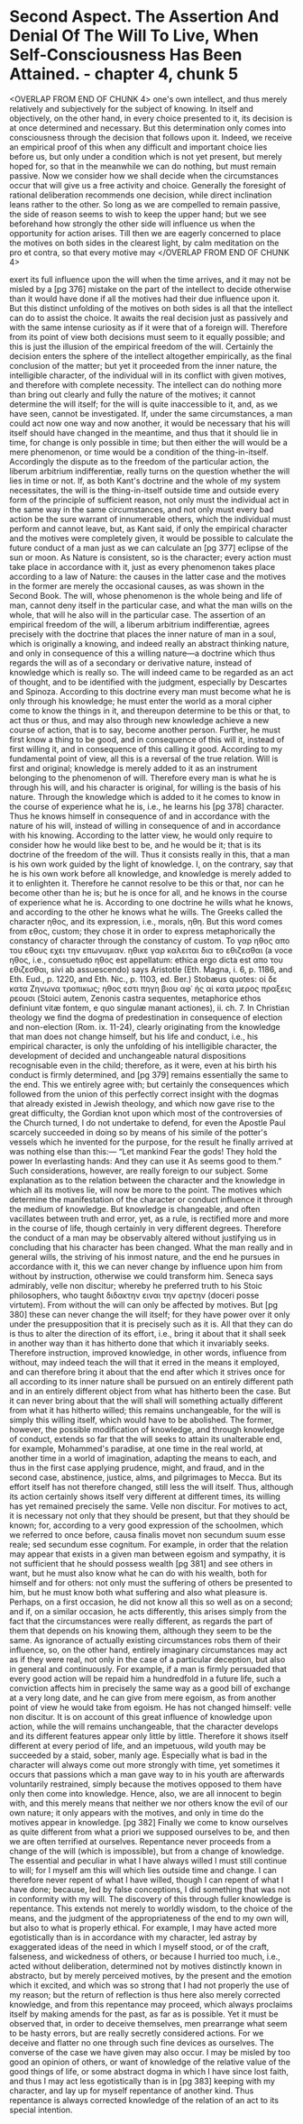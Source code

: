 # Second Aspect. The Assertion And Denial Of The Will To Live, When Self-Consciousness Has Been Attained. - chapter 4, chunk 5

<OVERLAP FROM END OF CHUNK 4>
one's own intellect, and thus merely relatively and subjectively for the subject of knowing. In itself and objectively, on the other hand, in every choice presented to it, its decision is at once determined and necessary. But this determination only comes into consciousness through the decision that follows upon it. Indeed, we receive an empirical proof of this when any difficult and important choice lies before us, but only under a condition which is not yet present, but merely hoped for, so that in the meanwhile we can do nothing, but must remain passive. Now we consider how we shall decide when the circumstances occur that will give us a free activity and choice. Generally the foresight of rational deliberation recommends one decision, while direct inclination leans rather to the other. So long as we are compelled to remain passive, the side of reason seems to wish to keep the upper hand; but we see beforehand how strongly the other side will influence us when the opportunity for action arises. Till then we are eagerly concerned to place the motives on both sides in the clearest light, by calm meditation on the pro et contra, so that every motive may
</OVERLAP FROM END OF CHUNK 4>

exert its full influence upon the will when the time arrives, and it may not be misled by a [pg 376] mistake on the part of the intellect to decide otherwise than it would have done if all the motives had their due influence upon it. But this distinct unfolding of the motives on both sides is all that the intellect can do to assist the choice. It awaits the real decision just as passively and with the same intense curiosity as if it were that of a foreign will. Therefore from its point of view both decisions must seem to it equally possible; and this is just the illusion of the empirical freedom of the will. Certainly the decision enters the sphere of the intellect altogether empirically, as the final conclusion of the matter; but yet it proceeded from the inner nature, the intelligible character, of the individual will in its conflict with given motives, and therefore with complete necessity. The intellect can do nothing more than bring out clearly and fully the nature of the motives; it cannot determine the will itself; for the will is quite inaccessible to it, and, as we have seen, cannot be investigated. If, under the same circumstances, a man could act now one way and now another, it would be necessary that his will itself should have changed in the meantime, and thus that it should lie in time, for change is only possible in time; but then either the will would be a mere phenomenon, or time would be a condition of the thing-in-itself. Accordingly the dispute as to the freedom of the particular action, the liberum arbitrium indifferentiæ, really turns on the question whether the will lies in time or not. If, as both Kant's doctrine and the whole of my system necessitates, the will is the thing-in-itself outside time and outside every form of the principle of sufficient reason, not only must the individual act in the same way in the same circumstances, and not only must every bad action be the sure warrant of innumerable others, which the individual must perform and cannot leave, but, as Kant said, if only the empirical character and the motives were completely given, it would be possible to calculate the future conduct of a man just as we can calculate an [pg 377] eclipse of the sun or moon. As Nature is consistent, so is the character; every action must take place in accordance with it, just as every phenomenon takes place according to a law of Nature: the causes in the latter case and the motives in the former are merely the occasional causes, as was shown in the Second Book. The will, whose phenomenon is the whole being and life of man, cannot deny itself in the particular case, and what the man wills on the whole, that will he also will in the particular case. The assertion of an empirical freedom of the will, a liberum arbitrium indifferentiæ, agrees precisely with the doctrine that places the inner nature of man in a soul, which is originally a knowing, and indeed really an abstract thinking nature, and only in consequence of this a willing nature—a doctrine which thus regards the will as of a secondary or derivative nature, instead of knowledge which is really so. The will indeed came to be regarded as an act of thought, and to be identified with the judgment, especially by Descartes and Spinoza. According to this doctrine every man must become what he is only through his knowledge; he must enter the world as a moral cipher come to know the things in it, and thereupon determine to be this or that, to act thus or thus, and may also through new knowledge achieve a new course of action, that is to say, become another person. Further, he must first know a thing to be good, and in consequence of this will it, instead of first willing it, and in consequence of this calling it good. According to my fundamental point of view, all this is a reversal of the true relation. Will is first and original; knowledge is merely added to it as an instrument belonging to the phenomenon of will. Therefore every man is what he is through his will, and his character is original, for willing is the basis of his nature. Through the knowledge which is added to it he comes to know in the course of experience what he is, i.e., he learns his [pg 378] character. Thus he knows himself in consequence of and in accordance with the nature of his will, instead of willing in consequence of and in accordance with his knowing. According to the latter view, he would only require to consider how he would like best to be, and he would be it; that is its doctrine of the freedom of the will. Thus it consists really in this, that a man is his own work guided by the light of knowledge. I, on the contrary, say that he is his own work before all knowledge, and knowledge is merely added to it to enlighten it. Therefore he cannot resolve to be this or that, nor can he become other than he is; but he is once for all, and he knows in the course of experience what he is. According to one doctrine he wills what he knows, and according to the other he knows what he wills. The Greeks called the character ηθος, and its expression, i.e., morals, ηθη. But this word comes from εθος, custom; they chose it in order to express metaphorically the constancy of character through the constancy of custom. Το γαρ ηθος απο του εθους εχει την επωνυμιαν. ηθικε γαρ καλειται δια το εθιζεσθαι (a voce ηθος, i.e., consuetudo ηθος est appellatum: ethica ergo dicta est απο του εθιζεσθαι, sivi ab assuescendo) says Aristotle (Eth. Magna, i. 6, p. 1186, and Eth. Eud., p. 1220, and Eth. Nic., p. 1103, ed. Ber.) Stobæus quotes: οἱ δε κατα Ζηνωνα τροπικως; ηθος εστι πηγη βιου αφ᾽ ἡς αἱ κατα μερος πραξεις ρεουσι (Stoici autem, Zenonis castra sequentes, metaphorice ethos definiunt vitæ fontem, e quo singulæ manant actiones), ii. ch. 7. In Christian theology we find the dogma of predestination in consequence of election and non-election (Rom. ix. 11-24), clearly originating from the knowledge that man does not change himself, but his life and conduct, i.e., his empirical character, is only the unfolding of his intelligible character, the development of decided and unchangeable natural dispositions recognisable even in the child; therefore, as it were, even at his birth his conduct is firmly determined, and [pg 379] remains essentially the same to the end. This we entirely agree with; but certainly the consequences which followed from the union of this perfectly correct insight with the dogmas that already existed in Jewish theology, and which now gave rise to the great difficulty, the Gordian knot upon which most of the controversies of the Church turned, I do not undertake to defend, for even the Apostle Paul scarcely succeeded in doing so by means of his simile of the potter's vessels which he invented for the purpose, for the result he finally arrived at was nothing else than this:— “Let mankind Fear the gods! They hold the power In everlasting hands: And they can use it As seems good to them.” Such considerations, however, are really foreign to our subject. Some explanation as to the relation between the character and the knowledge in which all its motives lie, will now be more to the point. The motives which determine the manifestation of the character or conduct influence it through the medium of knowledge. But knowledge is changeable, and often vacillates between truth and error, yet, as a rule, is rectified more and more in the course of life, though certainly in very different degrees. Therefore the conduct of a man may be observably altered without justifying us in concluding that his character has been changed. What the man really and in general wills, the striving of his inmost nature, and the end he pursues in accordance with it, this we can never change by influence upon him from without by instruction, otherwise we could transform him. Seneca says admirably, velle non discitur; whereby he preferred truth to his Stoic philosophers, who taught διδακτην ειναι την αρετην (doceri posse virtutem). From without the will can only be affected by motives. But [pg 380] these can never change the will itself; for they have power over it only under the presupposition that it is precisely such as it is. All that they can do is thus to alter the direction of its effort, i.e., bring it about that it shall seek in another way than it has hitherto done that which it invariably seeks. Therefore instruction, improved knowledge, in other words, influence from without, may indeed teach the will that it erred in the means it employed, and can therefore bring it about that the end after which it strives once for all according to its inner nature shall be pursued on an entirely different path and in an entirely different object from what has hitherto been the case. But it can never bring about that the will shall will something actually different from what it has hitherto willed; this remains unchangeable, for the will is simply this willing itself, which would have to be abolished. The former, however, the possible modification of knowledge, and through knowledge of conduct, extends so far that the will seeks to attain its unalterable end, for example, Mohammed's paradise, at one time in the real world, at another time in a world of imagination, adapting the means to each, and thus in the first case applying prudence, might, and fraud, and in the second case, abstinence, justice, alms, and pilgrimages to Mecca. But its effort itself has not therefore changed, still less the will itself. Thus, although its action certainly shows itself very different at different times, its willing has yet remained precisely the same. Velle non discitur. For motives to act, it is necessary not only that they should be present, but that they should be known; for, according to a very good expression of the schoolmen, which we referred to once before, causa finalis movet non secundum suum esse reale; sed secundum esse cognitum. For example, in order that the relation may appear that exists in a given man between egoism and sympathy, it is not sufficient that he should possess wealth [pg 381] and see others in want, but he must also know what he can do with his wealth, both for himself and for others: not only must the suffering of others be presented to him, but he must know both what suffering and also what pleasure is. Perhaps, on a first occasion, he did not know all this so well as on a second; and if, on a similar occasion, he acts differently, this arises simply from the fact that the circumstances were really different, as regards the part of them that depends on his knowing them, although they seem to be the same. As ignorance of actually existing circumstances robs them of their influence, so, on the other hand, entirely imaginary circumstances may act as if they were real, not only in the case of a particular deception, but also in general and continuously. For example, if a man is firmly persuaded that every good action will be repaid him a hundredfold in a future life, such a conviction affects him in precisely the same way as a good bill of exchange at a very long date, and he can give from mere egoism, as from another point of view he would take from egoism. He has not changed himself: velle non discitur. It is on account of this great influence of knowledge upon action, while the will remains unchangeable, that the character develops and its different features appear only little by little. Therefore it shows itself different at every period of life, and an impetuous, wild youth may be succeeded by a staid, sober, manly age. Especially what is bad in the character will always come out more strongly with time, yet sometimes it occurs that passions which a man gave way to in his youth are afterwards voluntarily restrained, simply because the motives opposed to them have only then come into knowledge. Hence, also, we are all innocent to begin with, and this merely means that neither we nor others know the evil of our own nature; it only appears with the motives, and only in time do the motives appear in knowledge. [pg 382] Finally we come to know ourselves as quite different from what a priori we supposed ourselves to be, and then we are often terrified at ourselves. Repentance never proceeds from a change of the will (which is impossible), but from a change of knowledge. The essential and peculiar in what I have always willed I must still continue to will; for I myself am this will which lies outside time and change. I can therefore never repent of what I have willed, though I can repent of what I have done; because, led by false conceptions, I did something that was not in conformity with my will. The discovery of this through fuller knowledge is repentance. This extends not merely to worldly wisdom, to the choice of the means, and the judgment of the appropriateness of the end to my own will, but also to what is properly ethical. For example, I may have acted more egotistically than is in accordance with my character, led astray by exaggerated ideas of the need in which I myself stood, or of the craft, falseness, and wickedness of others, or because I hurried too much, i.e., acted without deliberation, determined not by motives distinctly known in abstracto, but by merely perceived motives, by the present and the emotion which it excited, and which was so strong that I had not properly the use of my reason; but the return of reflection is thus here also merely corrected knowledge, and from this repentance may proceed, which always proclaims itself by making amends for the past, as far as is possible. Yet it must be observed that, in order to deceive themselves, men prearrange what seem to be hasty errors, but are really secretly considered actions. For we deceive and flatter no one through such fine devices as ourselves. The converse of the case we have given may also occur. I may be misled by too good an opinion of others, or want of knowledge of the relative value of the good things of life, or some abstract dogma in which I have since lost faith, and thus I may act less egotistically than is in [pg 383] keeping with my character, and lay up for myself repentance of another kind. Thus repentance is always corrected knowledge of the relation of an act to its special intention.